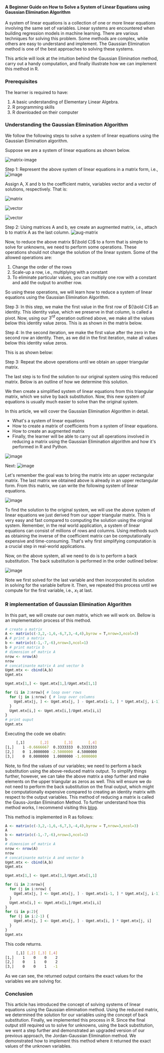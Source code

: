 #### A Beginner Guide on How to Solve a  System of Linear Equations using Gaussian Elimination Algorithm
A system of linear equations is a collection of one or more linear equations involving the same set of variables. Linear systems are encountered when building regression models in machine learning. There are various techniques for solving this problem. Some methods are complex, while others are easy to understand and implement. The Gaussian Elimination method is one of the best approaches to solving these systems.

This article will look at the intuition behind the Gaussian Elimination method, carry out a handy computation, and finally illustrate how we can implement this method in R.

### Prerequisites
The learner is required to have:
1. A basic understanding of Elementary Linear Algebra.
2. R programming skills
3. R downloaded on their computer

### Understanding the Gaussian Elimination Algorithm
We follow the following steps to solve a system of linear equations using the Gaussian Elimination algorithm.

Suppose we are  a system of linear equations as shown below.

![matrix-image](engineering-education/gaussian-elimination-in-r/matrix.png)

Step 1:
Represent the above system of linear equations in a matrix form, i.e.,
![image](engineering-education/gaussian-elimination-in-r/matrix-form.png)

Assign A, X and b to the coefficient matrix, variables vector and a vector of solutions, respectively. That is:

![matrix](engineering-education/gaussian-elimination-in-r/matrix-a.png)

![vector](engineering-education/gaussian-elimination-in-r/vector-x.png)

![vector](engineering-education/gaussian-elimination-in-r/vector-b.png)

Step 2:
Using matrices A and b, we create an augmented matrix, i.e., attach b to matrix A as the last column.
![aug-matrix](engineering-education/gaussian-elimination-in-r/augmented-matrix.png)
  
Now, to reduce the above matrix ${\bold C}$ to a form that is simple to solve for unknowns, we need to perform some operations. These operations should not change the solution of the linear system. Some of the allowed operations are:

  1. Change the order of the rows
  2. Scale-up a row, i.e., multiplying with a constant
  3. To eliminate particular values, you can multiply one row with a constant and add the output to another row.
   
 So using these operations, we will learn how to reduce a system of linear equations using the Gaussian Elimination Algorithm.

Step 3:
In this step, we make the first value in the first row of ${\bold C}$ an identity. This identity value, which we preserve in that column, is called a pivot. Now, using our $3^{rd}$ operation outlined above, we make all the values below this identity value zeros. This is as shown in the matrix below.

Step 4:
In the second iteration, we make the first value after the zero in the second row an identity. Then, as we did in the first iteration, make all values below this identity value zeros.

This is as shown below:

Step 3:
Repeat the above operations until we obtain an upper triangular matrix.

The last step is to find the solution to our original system using this reduced matrix. Below is an outline of how we determine this solution.

We then create a simplified system of linear equations from this triangular matrix, which we solve by back substitution. Now, this new system of equations is usually much easier to solve than the original system.

 In this article, we will cover the Gaussian Elimination Algorithm in detail.

- What's a system of linear equations
- How to create a matrix of coefficients from a system of linear equations.
- How to create an augmented matrix
- Finally, the learner will be able to carry out all operations involved in reducing a matrix using the Gaussian Elimination algorithm and how it's performed in R and Python.

![image](engineering-education/gaussian-elimination-in-r/image-0.png)

Next:
![image](engineering-education/gaussian-elimination-in-r/image-1.png)

Let's remember the goal was to bring the matrix into an upper rectangular matrix. The last matrix we obtained above is already in an upper rectangular form. From this matrix, we can write the following system of linear equations.

![image](engineering-education/gaussian-elimination-in-r/equations.png)

To find the solution to the original system, we will use the above system of linear equations we just derived from our upper triangular matrix. This is very easy and fast compared to computing the solution using the original system. Remember, in the real world application, a system of linear equations can consist of millions of rows and columns. Using methods such as obtaining the inverse of the coefficient matrix can be computationally expensive and time-consuming. That's why first simplifying computation is a crucial step in real-world applications.

Now, on the above system, all we need to do is to perform a back substitution. The back substitution is performed in the order outlined below:

![image](engineering-education/gaussian-elimination-in-r/solution.png)

Note we first solved for the last variable and then incorporated its solution in solving for the variable before it. Then, we repeated this process until we compute for the first variable, i.e., $x_1$ at last.

### R implementation of Gaussian Elimination Algorithm
In this part, we will create our own matrix, which we will work on. Bellow is an implementation process of this method.

```r
# create a matrix
A <- matrix(c(-3,2,-1,6,-6,7,3,-4,4),byrow = T,nrow=3,ncol=3)
A # print a matrix
b <- matrix(c(-1,-7,-6),nrow=3,ncol=1)
b # print matrix b
# dimension of matrix A
nrow <- nrow(A)
nrow
# concatinante matrix A and vector b
Ugmt.mtx <- cbind(A,b)
Ugmt.mtx

Ugmt.mtx[1,] <- Ugmt.mtx[1,]/Ugmt.mtx[1,1]

for (i in 2:nrow){ # loop over rows
  for (j in i:nrow) { # loop over columns
    Ugmt.mtx[j, ] <- Ugmt.mtx[j, ] - Ugmt.mtx[i-1, ] * Ugmt.mtx[j, i-1] # replace the row values at jth position with left hand computions
  }
  Ugmt.mtx[i,] <- Ugmt.mtx[i,]/Ugmt.mtx[i,i]
}
# print ouput
Ugmt.mtx


```
Executing the code we obatin:
```bash
     [,1]       [,2]       [,3]       [,4]
[1,]    1 -0.6666667  0.3333333  0.3333333
[2,]    0  1.0000000 -2.5000000  4.5000000
[3,]    0  0.0000000  1.0000000 -1.0000000

```
Note, to find the values of our variables; we need to perform a back substitution using the above-reduced matrix output. To simplify things further, however, we can take the above matrix a step further and make elements on the upper triangular as zeros as well. This will ensure we do not need to perform the back substitution on the final output, which might be computationally expensive compared to creating an identity matrix with respect to the output variables. This method of reducing a matrix is called the Gauss-Jordan Elimination Method. To further understand how this method works, I recommend visiting this [blog](https://www.craftonhills.edu/current-students/tutoring-center/mathematics-tutoring/matrices-gauss-jordan.pdf).

This method is implemented in R as follows:

```r
A <- matrix(c(-3,2,-1,6,-6,7,3,-4,4),byrow = T,nrow=3,ncol=3)
A
b <- matrix(c(-1,-7,-6),nrow=3,ncol=1)
b
# dimension of matrix A
nrow <- nrow(A)
nrow
# concatinante matrix A and vector b
Ugmt.mtx <- cbind(A,b)
Ugmt.mtx

Ugmt.mtx[1,] <- Ugmt.mtx[1,]/Ugmt.mtx[1,1]

for (i in 2:nrow){
  for (j in i:nrow) {
    Ugmt.mtx[j, ] <- Ugmt.mtx[j, ] - Ugmt.mtx[i-1, ] * Ugmt.mtx[j, i-1]
  }
  Ugmt.mtx[i,] <- Ugmt.mtx[i,]/Ugmt.mtx[i,i]
}
for (i in p:2){
  for (j in i:2-1) {
    Ugmt.mtx[j, ] <- Ugmt.mtx[j, ] - Ugmt.mtx[i, ] * Ugmt.mtx[j, i]
  }
}
Ugmt.mtx

```
This code returns.
```bash
     [,1] [,2] [,3] [,4]
[1,]    1    0    0    2
[2,]    0    1    0    2
[3,]    0    0    1   -1

```
As we can see, the returned output contains the exact values for the variables we are solving for.

### Conclusion
This article has introduced the concept of solving systems of linear equations using the Gaussian elimination method. Using the reduced matrix, we determined the solution for our variables using the concept of back substitution. Finally, we implemented this process in R. Since the final output still required us to solve for unknowns, using the back substitution, we went a step further and demonstrated an upgraded version of our previous approach, the Jordan-Gaussian Elimination method. We demonstrated how to implement this method where it returned the exact values of the unknown variables.
